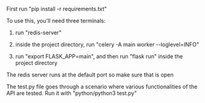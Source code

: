 First run "pip install -r requirements.txt"

To use this, you'll need three terminals:

1. run "redis-server"

2. inside the project directory, run "celery -A main worker --loglevel=INFO"

3. run "export FLASK_APP=main", and then run "flask run" inside the project directory

The redis server runs at the default port so make sure that is open

The test.py file goes through a scenario where various functionalities of the API are tested. Run it with "python/python3 test.py"

